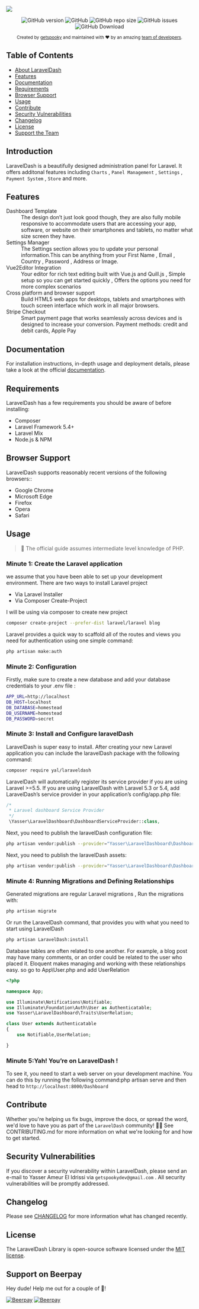 <p style="text-align=center;">
<img src="./docs/assets/Cover.png">
</p>

<p align="center">
<img alt="GitHub version" src="https://img.shields.io/github/v/release/getspooky/laravelDash?style=for-the-badge">
<img alt="GitHub" src="https://img.shields.io/github/license/getspooky/laraveldash?style=for-the-badge">
<img alt="GitHub repo size" src="https://img.shields.io/github/repo-size/getspooky/laravelDash?style=for-the-badge">
<img alt="GitHub issues" src="https://img.shields.io/github/issues/getspooky/laravelDash?style=for-the-badge">
<img alt="GitHub Download" src="https://img.shields.io/packagist/dt/yal/laraveldash?style=for-the-badge">
</p>

<div align="center">
  <sub>Created by <a href="https://github.com/getspooky">getspooky</a> and maintained with ❤️ by an amazing <a href="https://github.com/getspooky/laravelDash/graphs/contributors">team of developers</a>.</sub>
</div>

## Table of Contents

- [About LaravelDash](#About-LaravelDash)
- [Features](#Features)
- [Documentation](#Documentation)
- [Requirements](#Requirements)
- [Browser Support](#Browser-Support)
- [Usage](#Usage)
- [Contribute](#Contribute)
- [Security Vulnerabilities](#Security-Vulnerabilities)
- [Changelog](#changelog)
- [License](#license)
- [Support the Team](#Support-the-Team)

## Introduction 

LaravelDash is a beautifully designed administration panel for Laravel. It offers additonal features including `Charts` , `Panel Management` , `Settings` , `Payment System` , `Store` and more.

## Features

<dl>
  <dt>Dashboard Template</dt>
  <dd>The design don’t just look good though, they are also fully mobile responsive to accommodate users that are accessing your app, software, or website on their smartphones and tablets, no matter what size screen they have.</dd>
  <dt>Settings Manager</dt>
  <dd>The Settings section allows you to update your personal information.This can be anything from your First Name , Email , Country , Password , Address or Image.</dd>
  <dt>Vue2Editor Integration</dt>
  <dd>Your editor for rich text editing built with Vue.js and Quill.js , Simple setup so you can get started quickly , Offers the options you need for more complex scenarios</dd>
  <dt>Cross platform and browser support</dt>
  <dd>Build HTML5 web apps for desktops, tablets and smartphones with touch screen interface which work in all major browsers.</dd>
  <dt>Stripe Checkout</dt>
  <dd>Smart payment page that works seamlessly across devices and is designed to increase your conversion.
Payment methods: credit and debit cards, Apple Pay</dd>
</dl>

## Documentation

For installation instructions, in-depth usage and deployment details, please take a look at the official [documentation](https://getspooky.github.io/laravelDash/#/).

## Requirements
LaravelDash has a few requirements you should be aware of before installing:

- Composer
- Laravel Framework 5.4+ 
- Laravel Mix
- Node.js & NPM

## Browser Support

LaravelDash supports reasonably recent versions of the following browsers::

- Google Chrome
- Microsoft Edge
- Firefox
- Opera
- Safari


## Usage

> 🚨 The official guide assumes intermediate level knowledge of PHP.

### Minute 1: Create the Laravel application

we assume that you have been able to set up your development environment. There are two ways to install Laravel project

- Via Laravel Installer
- Via Composer Create-Project

I will be using via composer to create new project

```sh
composer create-project --prefer-dist laravel/laravel blog 
```

Laravel provides a quick way to scaffold all of the routes and views you need for authentication using one simple command:
```sh
php artisan make:auth
```

### Minute 2: Configuration

Firstly, make sure to create a new database and add your database credentials to your .env file :
```sh
APP_URL=http://localhost
DB_HOST=localhost
DB_DATABASE=homestead
DB_USERNAME=homestead
DB_PASSWORD=secret
```

### Minute 3: Install and Configure laravelDash

LaravelDash is super easy to install. After creating your new Laravel application you can include the laravelDash package with the following command:

```sh
composer require yal/laraveldash
```

LaravelDash will automatically register its service provider if you are using Laravel >=5.5. If you are using LaravelDash with Laravel 5.3 or 5.4, add LaravelDash’s service provider in your application’s config/app.php file:

```php
/*
 * Laravel dashboard Service Provider
 */
 \Yasser\LaravelDashboard\DashboardServiceProvider::class,
```

Next, you need to publish the laravelDash configuration file:

```sh
php artisan vendor:publish --provider="Yasser\LaravelDashboard\DashboardServiceProvider" --tag="laravelDash-config"
```

Next, you need to publish the laravelDash assets:

```sh
php artisan vendor:publish --provider="Yasser\LaravelDashboard\DashboardServiceProvider" --tag="laravelDash-assets"
```

### Minute 4: Running Migrations and Defining Relationships

Generated migrations are regular Laravel migrations , Run the migrations with:

```sh
php artisan migrate
```

Or run the LaravelDash command, that provides you with what you need to start using LaravelDash

```sh
php artisan LaravelDash:install
```

Database tables are often related to one another. For example, a blog post may have many comments, or an order could be related to the user who placed it. Eloquent makes managing and working with these relationships easy. so go to App\User.php and add UserRelation

```php
<?php

namespace App;

use Illuminate\Notifications\Notifiable;
use Illuminate\Foundation\Auth\User as Authenticatable;
use Yasser\LaravelDashboard\Traits\UserRelation;

class User extends Authenticatable
{
    use Notifiable,UserRelation;

}
```

### Minute 5:Yah! You’re on LaravelDash !

To see it, you need to start a web server on your development machine. You can do this by running the following command:php artisan serve and then head to `http://localhost:8000/Dashboard`

## Contribute

Whether you're helping us fix bugs, improve the docs, or spread the word, we'd love to have you as part of the `LaravelDash` community! 💪💜  See CONTRIBUTING.md for more information on what we're looking for and how to get started.

## Security Vulnerabilities

If you discover a security vulnerability within LaravelDash, please send an e-mail to Yasser Ameur El Idrissi via `getspookydev@gmail.com` . All security vulnerabilities will be promptly addressed.

## Changelog

Please see [CHANGELOG](CHANGELOG.md) for more information what has changed recently.

## License

The LaravelDash Library is open-source software licensed under the [MIT license](https://opensource.org/licenses/MIT).

## Support on Beerpay
Hey dude! Help me out for a couple of :beers:!

[![Beerpay](https://beerpay.io/getspooky/laravelDash/badge.svg?style=beer-square)](https://beerpay.io/getspooky/laravelDash)  [![Beerpay](https://beerpay.io/getspooky/laravelDash/make-wish.svg?style=flat-square)](https://beerpay.io/getspooky/laravelDash?focus=wish)
